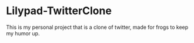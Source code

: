 # Lilypad-TwitterClone
 This is my personal project that is a clone of twitter, made for frogs to keep my humor up.
